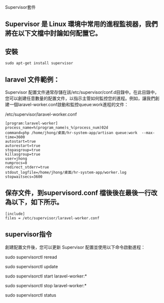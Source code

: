 Supervisor套件

## Supervisor 是 Linux 環境中常用的進程監視器，我們將在以下文檔中討論如何配置它。


## 安裝
```
sudo apt-get install supervisor
```


## laravel 文件範例：
Supervisor 配置文件通常存儲在該/etc/supervisor/conf.d目錄中。在此目錄中，您可以創建任意數量的配置文件，以指示主管如何監控您的進程。例如，讓我們創建一個laravel-worker.conf啟動和監控queue:work進程的文件：

/etc/supervisor/laravel-worker.conf
```
[program:laravel-worker]
process_name=%(program_name)s_%(process_num)02d
command=php /home/jhong/桌面/hr-system-app/artisan queue:work  --max-time=3600
autostart=true
autorestart=true
stopasgroup=true
killasgroup=true
user=jhong
numprocs=8
redirect_stderr=true
stdout_logfile=/home/jhong/桌面/hr-system-app/worker.log
stopwaitsecs=3600

```


## 保存文件，到supervisord.conf 檔後後在最後一行改為以下，如下所示。
```
[include]
files = /etc/supervisor/laravel-worker.conf
```




## supervisor指令
創建配置文件後，您可以更新 Supervisor 配置並使用以下命令啟動進程：

sudo supervisorctl reread

sudo supervisorctl update

sudo supervisorctl start laravel-worker:*

sudo supervisorctl stop laravel-worker:*

sudo supervisorctl status


